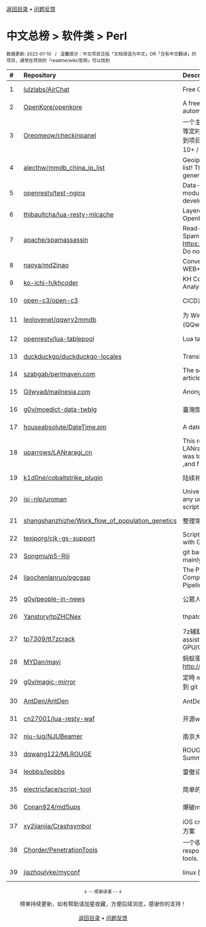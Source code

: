 <a href="https://gitee.com/GrowingGit/GitHub-Chinese-Top-Charts#github中文排行榜">返回目录</a> • <a href="/content/docs/feedback.md">问题反馈</a>

# 中文总榜 > 软件类 > Perl
<sub>数据更新: 2022-01-10&nbsp;&nbsp;&nbsp;/&nbsp;&nbsp;&nbsp;温馨提示：中文项目泛指「文档母语为中文」OR「含有中文翻译」的项目，通常在项目的「readme/wiki/官网」可以找到</sub>

|#|Repository|Description|Stars|Updated|
|:-|:-|:-|:-|:-|
|1|[lulzlabs/AirChat](https://gitee.com/lulzlabs/AirChat)|Free Communications For Everyone.|1027|2021-12-09|
|2|[OpenKore/openkore](https://gitee.com/OpenKore/openkore)|A free/open source client and automation tool for Ragnarok Online|1026|2022-01-09|
|3|[Oreomeow/checkinpanel](https://gitee.com/Oreomeow/checkinpanel)|一个主要运行在 𝐞𝐥𝐞𝐜𝐕𝟐𝐏 或 𝐪𝐢𝐧𝐠𝐥𝐨𝐧𝐠 等定时面板，同时支持系统运行环境的签到项目（环境：𝑷𝒚𝒕𝒉𝒐𝒏 3.8+ / 𝑵𝒐𝒅𝒆.𝒋𝒔 10+ / 𝑩𝒂𝒔𝒉 4+ / 𝑶𝒑𝒆𝒏𝑱𝑫𝑲8 / 𝑷𝒆𝒓𝒍5）|636|2022-01-07|
|4|[alecthw/mmdb_china_ip_list](https://gitee.com/alecthw/mmdb_china_ip_list)|Geoip MaxMind Database for china ip list! This is also an example of generating  MaxMind Database!|614|2022-01-09|
|5|[openresty/test-nginx](https://gitee.com/openresty/test-nginx)|Data-driven test scaffold for Nginx C module and OpenResty Lua library development|375|2021-12-21|
|6|[thibaultcha/lua-resty-mlcache](https://gitee.com/thibaultcha/lua-resty-mlcache)|Layered caching library for OpenResty|311|2021-12-15|
|7|[apache/spamassassin](https://gitee.com/apache/spamassassin)|Read-only mirror of Apache SpamAssassin. Submit patches to https://bz.apache.org/SpamAssassin/. Do not send pull requests|204|2022-01-09|
|8|[naoya/md2inao](https://gitee.com/naoya/md2inao)|Convert markdown to inao-format for WEB+DB PRESS|196|2022-01-08|
|9|[ko-ichi-h/khcoder](https://gitee.com/ko-ichi-h/khcoder)|KH Coder: for Quantitative Content Analysis or Text Mining|171|2022-01-06|
|10|[open-c3/open-c3](https://gitee.com/open-c3/open-c3)|CICD系统/发布系统/作业平台|137|2022-01-08|
|11|[leolovenet/qqwry2mmdb](https://gitee.com/leolovenet/qqwry2mmdb)|为 Wireshark 能使用纯真网络 IP 数据库(QQwry)而提供的格式转换工具|115|2021-11-01|
|12|[openresty/lua-tablepool](https://gitee.com/openresty/lua-tablepool)|Lua table recycling pools for LuaJIT|97|2021-11-15|
|13|[duckduckgo/duckduckgo-locales](https://gitee.com/duckduckgo/duckduckgo-locales)|Translation files for duckduckgo.com|77|2021-12-24|
|14|[szabgab/perlmaven.com](https://gitee.com/szabgab/perlmaven.com)|The source files of the Perl Maven articles|59|2022-01-05|
|15|[Gilwyad/mailnesia.com](https://gitee.com/Gilwyad/mailnesia.com)|Anonymous Email in Seconds|58|2022-01-08|
|16|[g0v/moedict-data-twblg](https://gitee.com/g0v/moedict-data-twblg)|臺灣閩南語常用詞辭典 資料檔|49|2021-12-13|
|17|[houseabsolute/DateTime.pm](https://gitee.com/houseabsolute/DateTime.pm)|A date and time object for Perl|44|2021-12-23|
|18|[uparrows/LANraragi_cn](https://gitee.com/uparrows/LANraragi_cn)|This repo is a fork of Difegue / LANraragi , those things i've done was to translate this repo into chinese ,and fix chrome browser js problem.|40|2021-11-28|
|19|[k1d0ne/cobaltstrike_plugin](https://gitee.com/k1d0ne/cobaltstrike_plugin)|陆续补充一些自己写的cobaltstrike插件|38|2021-11-05|
|20|[isi-nlp/uroman](https://gitee.com/isi-nlp/uroman)|Universal Romanizer that can convert any unicode script to roman (latin) script|38|2021-12-02|
|21|[shangshanzhizhe/Work_flow_of_population_genetics](https://gitee.com/shangshanzhizhe/Work_flow_of_population_genetics)|整理常用的群体遗传学分析流程和脚本|29|2021-11-01|
|22|[texjporg/cjk-gs-support](https://gitee.com/texjporg/cjk-gs-support)|Scripts to ease the use of CJK fonts with Ghostscript|28|2021-09-30|
|23|[Songmu/p5-Riji](https://gitee.com/Songmu/p5-Riji)|git based simple static site generator mainly for blogging|21|2022-01-07|
|24|[liaochenlanruo/pgcgap](https://gitee.com/liaochenlanruo/pgcgap)|The Prokaryotic Genomics and Comparative Genomics Analysis Pipeline|18|2021-12-23|
|25|[g0v/people-in-news](https://gitee.com/g0v/people-in-news)|公眾人物新聞的追蹤|17|2021-11-01|
|26|[Yanstory/tpZHCNex](https://gitee.com/Yanstory/tpZHCNex)|thpatch zh-hans extra patches (Beta)|15|2021-12-26|
|27|[tp7309/tt7zcrack](https://gitee.com/tp7309/tt7zcrack)|7z辅助破解工具 Fast 7zip crack assistant tool which support GPU/CPU, written in Python.|12|2021-10-07|
|28|[MYDan/mayi](https://gitee.com/MYDan/mayi)|蚂蚁蛋运维助手(安装方式: curl -L http://update.mydan.org bash)|12|2021-10-14|
|29|[g0v/magic-mirror](https://gitee.com/g0v/magic-mirror)|定時 mirror *.gov.tw 上有時效性的資料到 git repository.|10|2021-08-03|
|30|[AntDen/AntDen](https://gitee.com/AntDen/AntDen)|AntDen 是一个开源的通用计算框架|9|2021-08-14|
|31|[cn27001/lua-resty-waf](https://gitee.com/cn27001/lua-resty-waf)|开源waf web 防火墙|9|2021-11-30|
|32|[nju-lug/NJUBeamer](https://gitee.com/nju-lug/NJUBeamer)|南京大学演示文稿模板|7|2021-11-21|
|33|[dqwang122/MLROUGE](https://gitee.com/dqwang122/MLROUGE)|ROUGE for multilingual Summarization|6|2021-10-11|
|34|[leobbs/leobbs](https://gitee.com/leobbs/leobbs)|雷傲论坛, demo地址https://leobbs.org|4|2021-11-29|
|35|[electricface/script-tool](https://gitee.com/electricface/script-tool)|简单的脚本工具|3|2021-10-22|
|36|[Conan924/md5ups](https://gitee.com/Conan924/md5ups)|爆破md5(用户名+密码+salt)的脚本|2|2021-11-15|
|37|[xy2jianjia/Crashsymbol](https://gitee.com/xy2jianjia/Crashsymbol)|iOS crash文件解析 项目符号不显示解决方案|2|2021-11-02|
|38|[Chorder/PenetrationTools](https://gitee.com/Chorder/PenetrationTools)|一个收集了各种渗透测试工具的仓库。A respository for collecting penetration tools.|2|2021-07-30|
|39|[jiazhoulvke/myconf](https://gitee.com/jiazhoulvke/myconf)|linux 配置 |2|2021-08-18|

<div align="center">
    <p><sub>↓ -- 感谢读者 -- ↓</sub></p>
    榜单持续更新，如有帮助请加星收藏，方便后续浏览，感谢你的支持！
</div>

<br/>

<div align="center"><a href="https://gitee.com/GrowingGit/GitHub-Chinese-Top-Charts#github中文排行榜">返回目录</a> • <a href="/content/docs/feedback.md">问题反馈</a></div>
